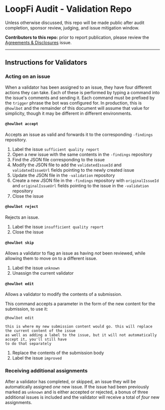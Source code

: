 # LoopFi Audit - Validation Repo

Unless otherwise discussed, this repo will be made public after audit completion, sponsor review, judging, and issue mitigation window.

**Contributors to this repo:** prior to report publication, please review the [Agreements & Disclosures](https://github.com/code-423n4/2024-05-loop-validation/issues/1) issue.

---

## Instructions for Validators

### Acting on an issue

When a validator has been assigned to an issue, they have four different actions they can take.
Each of these is performed by typing a command into the issue's comments and sending it. Each
command must be prefixed by the `trigger` phrase the bot was configured for. In production, this
is `@howlbot` and the remainder of this document will assume that value for simplicity, though it
may be different in different environments.

#### `@howlbot accept`

Accepts an issue as valid and forwards it to the corresponding `-findings` repository.

1. Label the issue `sufficient quality report`
2. Open a new issue with the same contents in the `-findings` repository
3. Find the JSON file corresponding to the issue
4. Modify the JSON file to add the `validatedIssueId` and `validatedIssueUrl` fields pointing to the newly created issue
5. Update the JSON file in the `-validation` repository
6. Create a new JSON file in the `-findings` repository with `originalIssueId` and `originalIssueUrl` fields pointing to the issue in the `-validation` repository
7. Close the issue

#### `@howlbot reject`

Rejects an issue.

1. Label the issue `insufficient quality report`
2. Close the issue

#### `@howlbot skip`

Allows a validator to flag an issue as having *not* been reviewed, while allowing them to move on to a different issue.

1. Label the issue `unknown`
2. Unassign the current validator

#### `@howlbot edit`

Allows a validator to modify the contents of a submission.

This command accepts a parameter in the form of the new content for the submission, to use it:

```
@howlbot edit

this is where my new submission content would go. this will replace the current content of the issue
as well as adding a label to the issue, but it will not automatically accept it, you'll still have
to do that separately
```

1. Replace the contents of the submission body
2. Label the issue `improved`

### Receiving additional assignments

After a validator has completed, or skipped, an issue they will be automatically assigned *one* new
issue. If the issue had been previously marked as `unknown` and is either accepted or rejected, a
bonus of three additional issues is included and the validator will receive a total of *four* new
assignments.
